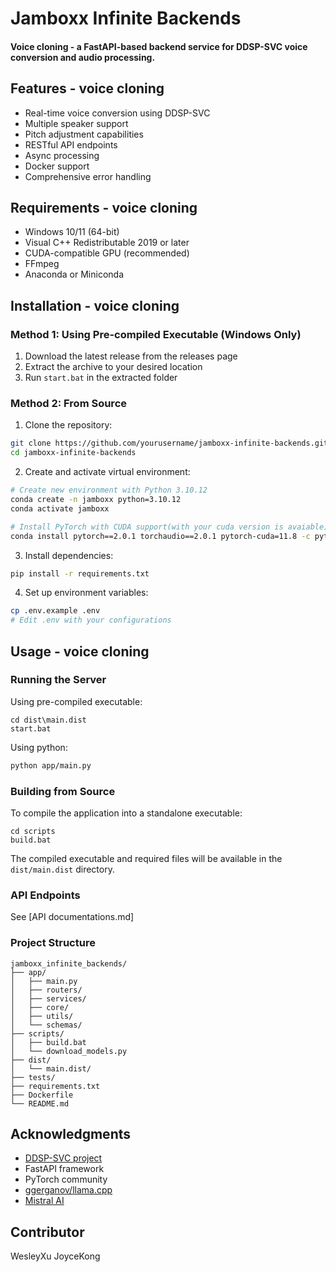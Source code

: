 ﻿# Jamboxx Infinite Backends

#### Voice cloning - a FastAPI-based backend service for DDSP-SVC voice conversion and audio processing.

## Features - voice cloning

- Real-time voice conversion using DDSP-SVC
- Multiple speaker support
- Pitch adjustment capabilities
- RESTful API endpoints
- Async processing
- Docker support
- Comprehensive error handling

## Requirements - voice cloning 

- Windows 10/11 (64-bit)
- Visual C++ Redistributable 2019 or later
- CUDA-compatible GPU (recommended)
- FFmpeg
- Anaconda or Miniconda

## Installation - voice cloning

### Method 1: Using Pre-compiled Executable (Windows Only)

1. Download the latest release from the releases page
2. Extract the archive to your desired location
3. Run `start.bat` in the extracted folder

### Method 2: From Source

1. Clone the repository:
```bash
git clone https://github.com/yourusername/jamboxx-infinite-backends.git
cd jamboxx-infinite-backends
```

2. Create and activate virtual environment:
```bash
# Create new environment with Python 3.10.12
conda create -n jamboxx python=3.10.12
conda activate jamboxx

# Install PyTorch with CUDA support(with your cuda version is avaiable)
conda install pytorch==2.0.1 torchaudio==2.0.1 pytorch-cuda=11.8 -c pytorch -c nvidia
```

3. Install dependencies:
```bash
pip install -r requirements.txt
```

4. Set up environment variables:
```bash
cp .env.example .env
# Edit .env with your configurations
```
## Usage - voice cloning

### Running the Server

Using pre-compiled executable:
```batch
cd dist\main.dist
start.bat
```

Using python:
```bash
python app/main.py
```

### Building from Source

To compile the application into a standalone executable:

```batch
cd scripts
build.bat
```

The compiled executable and required files will be available in the `dist/main.dist` directory.

### API Endpoints
See [API documentations.md]

### Project Structure
```
jamboxx_infinite_backends/
├── app/
│   ├── main.py
│   ├── routers/
│   ├── services/
│   ├── core/
│   ├── utils/
│   └── schemas/
├── scripts/
│   ├── build.bat
│   └── download_models.py
├── dist/
│   └── main.dist/
├── tests/
├── requirements.txt
├── Dockerfile
└── README.md
```

## Acknowledgments

- [DDSP-SVC project](https://github.com/magenta/ddsp)
- FastAPI framework
- PyTorch community
- [ggerganov/llama.cpp](https://github.com/ggerganov/llama.cpp) 
- [Mistral AI](https://mistral.ai/)

## Contributor
WesleyXu
JoyceKong
